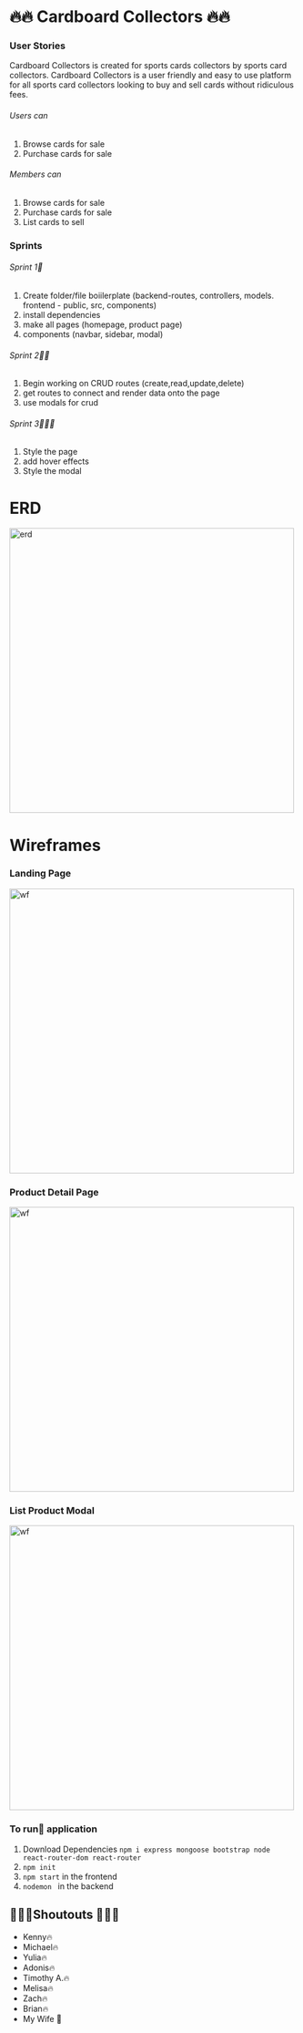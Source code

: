 # :fire::fire: Cardboard Collectors :fire::fire:

### User Stories
Cardboard Collectors is created for sports cards collectors by sports card collectors. Cardboard Collectors is a user friendly and easy to use platform for all sports card collectors looking to buy and sell cards without ridiculous fees.

###### Users can 
1. Browse cards for sale
2. Purchase cards for sale

###### Members can
1. Browse cards for sale
2. Purchase cards for sale
3. List cards to sell


### Sprints
###### Sprint 1:running:
1. Create folder/file boiilerplate (backend-routes, controllers, models. frontend - public, src, components)
2. install dependencies
3. make all pages (homepage, product page)
4. components (navbar, sidebar, modal)

###### Sprint 2:running::running:
1. Begin working on CRUD routes (create,read,update,delete)
2. get routes to connect and render data onto the page
3. use modals for crud

###### Sprint 3:running::running::running:
1. Style the page
2. add hover effects
3. Style the modal

# ERD
<img src="https://trello-attachments.s3.amazonaws.com/5f3ee0fb76fef46194e250ec/1199x746/b74bf7397754a06c8fcdef2228af8979/IMG_0596.jpg" alt="erd" height="500px" width="500px">

# Wireframes
### Landing Page
<img src="https://trello-attachments.s3.amazonaws.com/5f3ee0e549cb70356a4e7a7b/1200x1635/b2f42aaa3715a3fda505680c0ef7ca13/IMG_4617.JPG.jpg" alt="wf" height="500px" width="500px">

### Product Detail Page
<img src="https://trello-attachments.s3.amazonaws.com/5f3ee117cffb5f4313ae66fb/1200x790/70b01ec03ebb1c6bd1b6c852bfbb75d3/IMG_0593.jpg" alt ="wf" height="500px" width="500px">

### List Product Modal
<img src="https://trello-attachments.s3.amazonaws.com/5f3ee0dbfac13343823de391/1200x789/ee71e3d32d5650d6d87f830884a2a457/IMG_1938.JPG.jpg" alt="wf" height="500px" width="500px">





### To run:running: application
1. Download Dependencies 
``` npm i express mongoose bootstrap node react-router-dom react-router ```
2. ``` npm init ``` 
3. ```npm start``` in the frontend
4. ```nodemon ``` in the backend


## :raised_hands::fire::raised_hands:Shoutouts :raised_hands::fire::raised_hands:
* Kenny:fire:
* Michael:fire:
* Yulia:fire:
* Adonis:fire:
* Timothy A.:fire:
* Melisa:fire:
* Zach:fire:
* Brian:fire:
* My Wife :purple_heart: